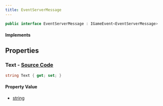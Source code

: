 ```yaml
---
title: EventServerMessage
---
```


```csharp
public interface EventServerMessage : IGameEvent<EventServerMessage>
```

#### Implements

## Properties

### **Text** - [Source Code](https://github.com/swiftly-solution/swiftlys2/blob/main/managed/src/SwiftlyS2.Generated/GameEvents/Interfaces/EventServerMessage.cs#L24)

```csharp
string Text { get; set; }
```

#### Property Value

- [string](https://learn.microsoft.com/dotnet/api/system.string)

